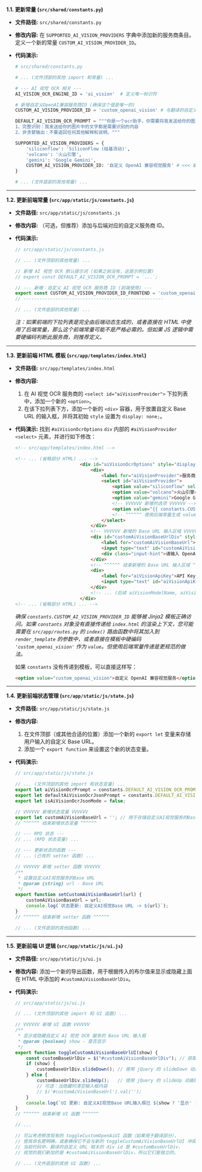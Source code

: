 **1.1. 更新常量 (`src/shared/constants.py`)**

*   **文件路径:** `src/shared/constants.py`
*   **修改内容:** 在 `SUPPORTED_AI_VISION_PROVIDERS` 字典中添加新的服务商条目。定义一个新的常量 `CUSTOM_AI_VISION_PROVIDER_ID`。

*   **代码演示:**
    ```python
    # src/shared/constants.py
    
    # ... (文件顶部的其他 import 和常量) ...
    
    # --- AI 视觉 OCR 相关 ---
    AI_VISION_OCR_ENGINE_ID = 'ai_vision'  # 定义唯一标识符
    
    # 新增自定义OpenAI兼容服务商ID (确保这个值是唯一的)
    CUSTOM_AI_VISION_PROVIDER_ID = 'custom_openai_vision' # 与翻译的自定义ID区分
    
    DEFAULT_AI_VISION_OCR_PROMPT = """你是一个ocr助手，你需要将我发送给你的图片中的文字提取出来并返回给我，要求：
    1、完整识别：我发送给你的图片中的文字都是需要识别的内容
    2、非贪婪输出：不要返回任何其他解释和说明。"""
    
    SUPPORTED_AI_VISION_PROVIDERS = {
        'siliconflow': 'SiliconFlow (硅基流动)',
        'volcano': '火山引擎',
        'gemini': 'Google Gemini',
        CUSTOM_AI_VISION_PROVIDER_ID: '自定义 OpenAI 兼容视觉服务' # <<< 新增此行
    }
    
    # ... (文件底部的其他常量) ...
    ```

---

**1.2. 更新前端常量 (`src/app/static/js/constants.js`)**

*   **文件路径:** `src/app/static/js/constants.js`
*   **修改内容:** （可选，但推荐）添加与后端对应的自定义服务商 ID。

*   **代码演示:**
    ```javascript
    // src/app/static/js/constants.js
    
    // ... (文件顶部的其他常量) ...
    
    // 新增 AI 视觉 OCR 默认提示词 (如果之前没有，这是示例位置)
    // export const DEFAULT_AI_VISION_OCR_PROMPT = `...`;
    
    // --- 新增：自定义 AI 视觉 OCR 服务商 ID (前端使用) ---
    export const CUSTOM_AI_VISION_PROVIDER_ID_FRONTEND = 'custom_openai_vision'; // <<< 新增此行
    // ----------------------------------------------------
    
    // ... (文件底部的其他常量) ...
    ```
    *注：如果前端的下拉列表是完全由后端动态生成的，或者直接在 HTML 中使用了后端常量，那么这个前端常量可能不是严格必需的。但如果 JS 逻辑中需要硬编码判断此服务商，则推荐定义。*

---

**1.3. 更新前端 HTML 模板 (`src/app/templates/index.html`)**

*   **文件路径:** `src/app/templates/index.html`
*   **修改内容:**
    1.  在 AI 视觉 OCR 服务商的 `<select id="aiVisionProvider">` 下拉列表中，添加一个新的 `<option>`。
    2.  在该下拉列表下方，添加一个新的 `<div>` 容器，用于放置自定义 Base URL 的输入框，并将其初始 `style` 设置为 `display: none;`。

*   **代码演示:**
    找到 `#aiVisionOcrOptions` `div` 内部的 `#aiVisionProvider` `<select>` 元素，并进行如下修改：

    ```html
    <!-- src/app/templates/index.html -->
    
    <!-- ... (省略部分 HTML) ... -->
                            <div id="aiVisionOcrOptions" style="display: none;">
                                <div>
                                    <label for="aiVisionProvider">服务商:</label>
                                    <select id="aiVisionProvider">
                                        <option value="siliconflow" selected>SiliconFlow (硅基流动)</option>
                                        <option value="volcano">火山引擎</option>
                                        <option value="gemini">Google Gemini</option>
                                        <!-- VVVVVV 新增的选项 VVVVVV -->
                                        <option value="{{ constants.CUSTOM_AI_VISION_PROVIDER_ID }}">自定义 OpenAI 兼容视觉服务</option>
                                        <!-- ^^^^^^ 使用后端常量生成 value ^^^^^^ -->
                                    </select>
                                </div>
                                <!-- VVVVVV 新增的 Base URL 输入区域 VVVVVV -->
                                <div id="customAiVisionBaseUrlDiv" style="display: none;">
                                    <label for="customAiVisionBaseUrl">Base URL (视觉服务):</label>
                                    <input type="text" id="customAiVisionBaseUrl" placeholder="例如: https://api.example.com/v1">
                                    <div class="input-hint">请输入 OpenAI 兼容视觉 API 的基础 URL。</div>
                                </div>
                                <!-- ^^^^^^ 结束新增的 Base URL 输入区域 ^^^^^^ -->
                                <div>
                                    <label for="aiVisionApiKey">API Key:</label>
                                    <input type="text" id="aiVisionApiKey" placeholder="请输入API Key">
                                </div>
                                <!-- ... (后续 aiVisionModelName, aiVisionOcrPrompt, rpdAiVisionOcr, testAiVisionOcrButton 等保持不变) ... -->
                            </div>
    <!-- ... (省略部分 HTML) ... -->
    ```
    *确保 `constants.CUSTOM_AI_VISION_PROVIDER_ID` 能够被 Jinja2 模板正确访问。如果 `constants` 对象没有直接传递给 `index.html` 的渲染上下文，您可能需要在 `src/app/routes.py` 的 `index()` 路由函数中将其加入到 `render_template` 的参数中，或者直接在模板中硬编码 `'custom_openai_vision'` 作为 `value`。但使用后端常量传递是更规范的做法。*

    如果 `constants` 没有传递到模板，可以直接这样写：
    ```html
    <option value="custom_openai_vision">自定义 OpenAI 兼容视觉服务</option>
    ```

---

**1.4. 更新前端状态管理 (`src/app/static/js/state.js`)**

*   **文件路径:** `src/app/static/js/state.js`
*   **修改内容:**
    1.  在文件顶部（或其他合适的位置）添加一个新的 `export let` 变量来存储用户输入的自定义 Base URL。
    2.  添加一个 `export function` 来设置这个新的状态变量。

*   **代码演示:**
    ```javascript
    // src/app/static/js/state.js
    
    // ... (文件顶部的其他 import 和状态变量) ...
    export let aiVisionOcrPrompt = constants.DEFAULT_AI_VISION_OCR_PROMPT;
    export let defaultAiVisionOcrJsonPrompt = constants.DEFAULT_AI_VISION_OCR_JSON_PROMPT;
    export let isAiVisionOcrJsonMode = false;
    
    // VVVVVV 新增状态变量 VVVVVV
    export let customAiVisionBaseUrl = ''; // 用于存储自定义AI视觉服务的Base URL
    // ^^^^^^ 结束新增状态变量 ^^^^^^
    
    // --- RPD 状态 ---
    // ... (RPD 状态变量) ...
    
    // --- 更新状态的函数 ---
    // ... (已有的 setter 函数) ...
    
    // VVVVVV 新增 setter 函数 VVVVVV
    /**
     * 设置自定义AI视觉服务的Base URL
     * @param {string} url - Base URL
     */
    export function setCustomAiVisionBaseUrl(url) {
        customAiVisionBaseUrl = url;
        console.log(`状态更新: 自定义AI视觉Base URL -> ${url}`);
    }
    // ^^^^^^ 结束新增 setter 函数 ^^^^^^
    
    // ... (文件底部的其他函数) ...
    ```

---

**1.5. 更新前端 UI 逻辑 (`src/app/static/js/ui.js`)**

*   **文件路径:** `src/app/static/js/ui.js`
*   **修改内容:** 添加一个新的导出函数，用于根据传入的布尔值来显示或隐藏上面在 HTML 中添加的 `#customAiVisionBaseUrlDiv`。

*   **代码演示:**
    ```javascript
    // src/app/static/js/ui.js
    
    // ... (文件顶部的其他 import 和 UI 函数) ...
    
    // VVVVVV 新增 UI 函数 VVVVVV
    /**
     * 显示或隐藏自定义 AI 视觉 OCR 服务的 Base URL 输入框
     * @param {boolean} show - 是否显示
     */
    export function toggleCustomAiVisionBaseUrlUI(show) {
        const customBaseUrlDiv = $("#customAiVisionBaseUrlDiv"); // 获取元素
        if (show) {
            customBaseUrlDiv.slideDown(); // 使用 jQuery 的 slideDown 动画显示
        } else {
            customBaseUrlDiv.slideUp();   // 使用 jQuery 的 slideUp 动画隐藏
            // 可选：当隐藏时清空输入框内容
            // $('#customAiVisionBaseUrl').val('');
        }
        console.log(`UI 更新: 自定义AI视觉Base URL输入框已 ${show ? '显示' : '隐藏'}`);
    }
    // ^^^^^^ 结束新增 UI 函数 ^^^^^^
    
    // ...
    
    // 可以考虑修改现有的 toggleCustomOpenAiUI 函数（如果用于翻译部分），
    // 使其命名更明确，或者确保它不会与新的 toggleCustomAiVisionBaseUrlUI 冲突。
    // 当前代码中，翻译的自定义 URL 相关的 div id 是 #customBaseUrlDiv，
    // 视觉的我们新加的是 #customAiVisionBaseUrlDiv，所以它们是独立的。
    
    // ... (文件底部的其他 UI 函数) ...
    ```


